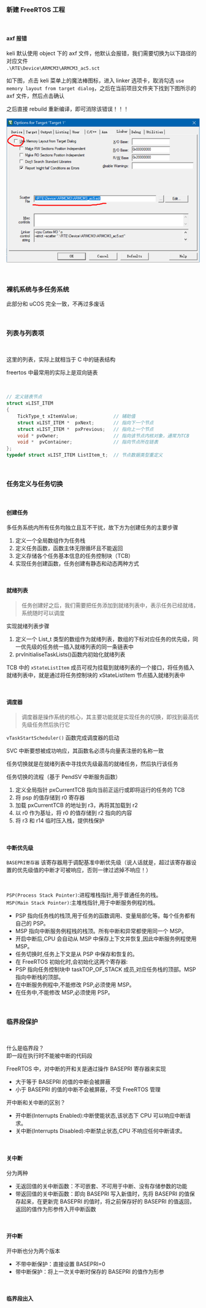 ### 新建 FreeRTOS 工程

<br>

#### axf 报错

keli 默认使用 object 下的 axf 文件，他默认会报错，我们需要切换为以下路径的对应文件  
`.\RTE\Device\ARMCM3\ARMCM3_ac5.sct`

如下图，点击 keli 菜单上的魔法棒图标，进入 linker 选项卡，取消勾选 `use memory layout from target dialog`，之后在当前项目文件夹下找到下图所示的 axf 文件，然后点击确认

之后直接 rebuild 重新编译，即可消除该错误！！！

![](./img/freertos/ft1.png)

<br>

### 裸机系统与多任务系统

此部分和 uCOS 完全一致，不再过多废话

<br>

### 列表与列表项

<br>

这里的列表，实际上就相当于 C 中的链表结构

freertos 中最常用的实际上是双向链表

<br>

```c
// 定义链表节点
struct xLIST_ITEM
{
	TickType_t xItemValue;             // 辅助值
	struct xLIST_ITEM *  pxNext;       // 指向下一个节点
	struct xLIST_ITEM *  pxPrevious;   // 指向上一个节点
	void * pvOwner;					   // 指向该节点内核对象，通常为TCB
	void *  pvContainer;		       // 指向节点所在链表
};
typedef struct xLIST_ITEM ListItem_t;  // 节点数据类型重定义
```

<br>

### 任务定义与任务切换

<br>

#### 创建任务

多任务系统内所有任务均独立且互不干扰，故下方为创建任务的主要步骤

1. 定义一个全局数组作为任务栈
2. 定义任务函数，函数主体无限循环且不能返回
3. 定义存储各个任务基本信息的任务控制块（TCB）
4. 实现任务创建函数，任务创建有静态和动态两种方式

<br>

#### 就绪列表

> 任务创建好之后，我们需要把任务添加到就绪列表中，表示任务已经就绪，系统随时可以调度

实现就绪列表步骤

1. 定义一个 List_t 类型的数组作为就绪列表，数组的下标对应任务的优先级，同一优先级的任务统一插入就绪列表的同一条链表中
2. prvInitialiseTaskLists()函数内初始化就绪列表

TCB 中的 `xStateListItem` 成员可视为挂载到就绪列表的一个接口，将任务插入就绪列表中，就是通过将任务控制块的 xStateListItem 节点插入就绪列表中

<br>

#### 调度器

> 调度器是操作系统的核心，其主要功能就是实现任务的切换，即找到最高优先级任务然后执行它

`vTaskStartScheduler()` 函数完成调度器的启动

SVC 中断要想被成功响应，其函数名必须与向量表注册的名称一致

任务切换就是在就绪列表中寻找优先级最高的就绪任务，然后执行该任务

任务切换的流程（基于 PendSV 中断服务函数）

1. 定义全局指针 pxCurrentTCB 指向当前正运行或即将运行的任务的 TCB
2. 将 psp 的值存储到 r0 寄存器
3. 加载 pxCurrentTCB 的地址到 r3，再将其加载到 r2
4. 以 r0 作为基址，将 r0 的值存储到 r2 指向的内容
5. 将 r3 和 r14 临时压入栈，提供栈保护

<br>

#### 中断优先级

`BASEPRI寄存器` 该寄存器用于调配基准中断优先级（说人话就是，超过该寄存器设置的优先级值的中断才可被响应，否则一律过滤掉不响应！）

<br>

`PSP(Process Stack Pointer)`:进程堆栈指针,用于普通任务的栈。  
`MSP(Main Stack Pointer)`:主堆栈指针,用于中断服务例程的栈。

- PSP 指向任务栈的栈顶,用于任务的函数调用、变量局部化等。每个任务都有自己的 PSP。
- MSP 指向中断服务例程栈的栈顶。所有中断和异常都使用同一个 MSP。
- 开启中断后,CPU 会自动从 MSP 中保存上下文并恢复,因此中断服务例程使用 MSP。
- 任务切换时,任务上下文是从 PSP 中保存和恢复的。
- 在 FreeRTOS 初始化时,会初始化这两个寄存器:
- PSP 指向任务控制块中 taskTOP_OF_STACK 成员,对应任务栈的顶部。MSP 指向中断栈的顶部。
- 在中断服务例程中,不能修改 PSP,必须使用 MSP。
- 在任务中,不能修改 MSP,必须使用 PSP。

<br>

### 临界段保护

<br>

什么是临界段？  
即一段在执行时不能被中断的代码段

FreeRTOS 中，对中断的开和关是通过操作 BASEPRI 寄存器来实现

- 大于等于 BASEPRI 的值的中断会被屏蔽
- 小于 BASEPRI 的值的中断不会被屏蔽，不受 FreeRTOS 管理

开中断和关中断的区别？

- 开中断(Interrupts Enabled):中断使能状态,该状态下 CPU 可以响应中断请求。
- 关中断(Interrupts Disabled):中断禁止状态,CPU 不响应任何中断请求。

<br>

#### 关中断

分为两种

- 无返回值的关中断函数：不可嵌套、不可用于中断、没有存储参数的功能
- 带返回值的关中断函数：即向 BASEPRI 写入新值时，先将 BASEPRI 的值保存起来，在更新完 BASEPRI 的值时，将之前保存好的 BASEPRI 的值返回，返回的值作为形参传入开中断函数

<br>

#### 开中断

开中断也分为两个版本

- 不带中断保护：直接设置 BASEPRI=0
- 带中断保护：将上一次关中断时保存的 BASEPRI 的值作为形参

<br>

#### 临界段出入
